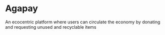 # Agapay
An ecocentric platform where users can circulate the economy by donating and requesting unused and recyclable items
